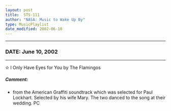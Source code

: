 ```yaml
---
layout: post
title:  STS-111
author: "NASA: Music to Wake Up By"
type: MusicPlaylist
date_modified: 2002-06-10
---
```


----
### DATE: June 10, 2002
----
✫ I Only Have Eyes for You by The Flamingos

##### Comment:
* from the American Graffiti soundtrack which was selected for Paul Lockhart. Selected by his wife Mary. The two danced to the song at their wedding. PC
